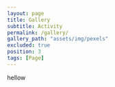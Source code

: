 ```yaml
---
layout: page
title: Gallery
subtitle: Activity
permalink: /gallery/
gallery_path: "assets/img/pexels"
excluded: true
position: 3
tags: [Page]
---
```


hellow
